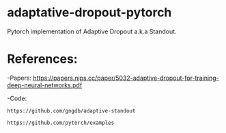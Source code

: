 # adaptative-dropout-pytorch
Pytorch implementation of Adaptive Dropout a.k.a Standout.

# References:

  -Papers:
    https://papers.nips.cc/paper/5032-adaptive-dropout-for-training-deep-neural-networks.pdf

  -Code:

    https://github.com/gngdb/adaptive-standout

    https://github.com/pytorch/examples
